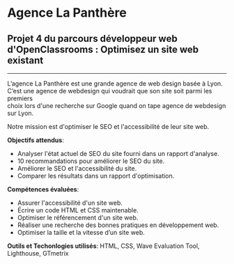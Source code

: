 # Agence La Panthère
## Projet 4 du parcours développeur web d'OpenClassrooms : Optimisez un site web existant

-----------------------------------------------------------------------------------------

L’agence La Panthère est une grande agence de web design basée à Lyon. 
C’est une agence de webdesign qui voudrait que son site soit parmi les premiers  
choix lors d'une recherche sur Google quand on tape  agence de webdesign sur Lyon.

Notre mission est d'optimiser le SEO et l'accessibilité de leur site web.

__Objectifs attendus__:
* Analyser l'état actuel de SEO du site fourni dans un rapport d'analyse.
* 10 recommandations pour améliorer le SEO du site.
* Améliorer le SEO et l'accessibilité du site.
* Comparer les résultats dans un rapport d'optimisation.

__Compétences évaluées__:
* Assurer l'accessibilité d'un site web.
* Écrire un code HTML et CSS maintenable.
* Optimiser le référencement d'un site web.
* Réaliser une recherche des bonnes pratiques en développement web.
* Optimiser la taille et la vitesse d’un site web.

__Outils et Techonlogies utilisés__:
HTML, CSS, Wave Evaluation Tool, Lighthouse, GTmetrix
